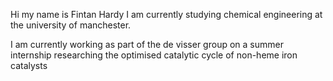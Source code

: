 Hi my name is Fintan Hardy I am currently studying chemical engineering at the university of manchester.

I am currently working as part of the de visser group on a summer internship researching the optimised catalytic cycle of non-heme iron catalysts 

<!---
Natniif/Natniif is a ✨ special ✨ repository because its `README.md` (this file) appears on your GitHub profile.
You can click the Preview link to take a look at your changes.
--->
